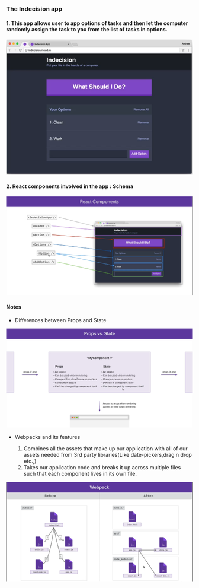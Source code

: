 ### The Indecision app

#### 1. This app allows user to app options of tasks and then let the computer randomly assign the task to you from the list of tasks in options.

![alt txt](https://github.com/kshitijzutshi/React-study/blob/master/indecision-app/indecision-app.PNG)

#### 2. React components involved in the app : Schema

![alt txt](https://github.com/kshitijzutshi/React-study/blob/master/indecision-app/indecision-components.PNG)

#### Notes

- Differences between Props and State

![alt txt](https://github.com/kshitijzutshi/React-study/blob/master/indecision-app/PropsVsState.PNG)

- Webpacks and its features

  1. Combines all the assets that make up our application with all of our assets needed from 3rd party libraries(Like date-pickers,drag n drop etc.,)
  2. Takes our application code and breaks it up across multiple files such that each component lives in its own file.

![alt txt](https://github.com/kshitijzutshi/React-study/blob/master/indecision-app/Webpack.PNG)
